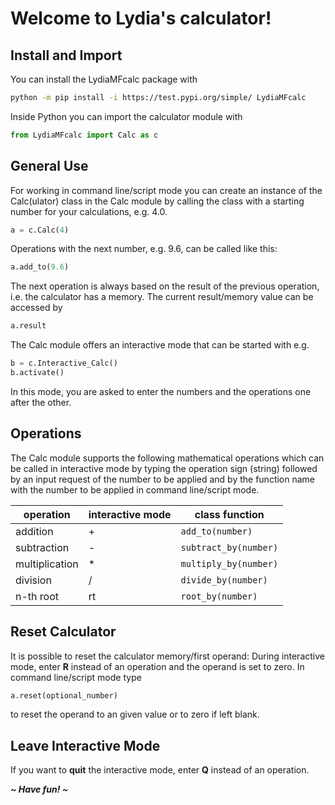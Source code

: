 # Welcome to Lydia's calculator!



## Install and Import

You can install the LydiaMFcalc package with
```sh
python -m pip install -i https://test.pypi.org/simple/ LydiaMFcalc
```

Inside Python you can import the calculator module with
```python
from LydiaMFcalc import Calc as c
```



## General Use

For working in command line/script mode you can create an instance of the 
Calc(ulator) class in the Calc module by calling the class with a starting 
number for your calculations, e.g. 4.0.
```python
a = c.Calc(4)
```
Operations with the next number, e.g. 9.6, can be called like this:
```python
a.add_to(9.6)
```
The next operation is always based on the result of the previous operation, 
i.e. the calculator has a memory. The current result/memory value can be 
accessed by 
```python
a.result
```

The Calc module offers an interactive mode that can be started with e.g.
```python
b = c.Interactive_Calc()
b.activate()
```
In this mode, you are asked to enter the numbers and the operations one 
after the other.



## Operations

The Calc module supports the following mathematical operations which can 
be called in interactive mode by typing the operation sign (string) 
followed by an input request of the number to be applied and by the 
function name with the number to be applied in command line/script mode.

| operation      | interactive mode | class function |
| -------- | -------- | -------- |
| addition       | + | ```add_to(number)```      |
| subtraction    | - | ```subtract_by(number)``` |
| multiplication | * | ```multiply_by(number)``` |
| division       | / | ```divide_by(number)```   |
| n-th root      | rt| ```root_by(number)```     |



## Reset Calculator

It is possible to reset the calculator memory/first operand:
During interactive mode, enter **R** instead of an operation and the 
operand is set to zero. In command line/script mode type
```python
a.reset(optional_number)
```
to reset the operand to an given value or to zero if left blank.



## Leave Interactive Mode

If you want to **quit** the interactive mode, enter **Q** instead of an 
operation.
    
    
    
    
**_~ Have fun! ~_**
